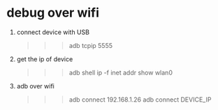 # debug over wifi

1. connect device with USB
    >>> adb tcpip 5555

2. get the ip of device
    >>> adb shell ip -f inet addr show wlan0

3. adb over wifi
    >>> adb connect 192.168.1.26
    >>> adb connect DEVICE_IP
